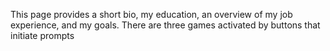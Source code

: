 This page provides a short bio, my education, an overview of my job experience, and my goals.
There are three games activated by buttons that initiate prompts
